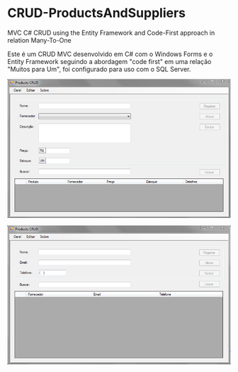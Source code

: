 # CRUD-ProductsAndSuppliers
MVC C# CRUD using the Entity Framework and Code-First approach in relation Many-To-One

Este é um CRUD MVC desenvolvido em C# com o Windows Forms e o Entity Framework seguindo a abordagem "code first" em uma relação "Muitos para Um", foi configurado para uso com o SQL Server.

![Alt Text](https://github.com/Renanrmx/CRUD-ProductsAndSuppliers/blob/master/ProductForm.png)

![Alt Text](https://github.com/Renanrmx/CRUD-ProductsAndSuppliers/blob/master/SupplierForm.png)
